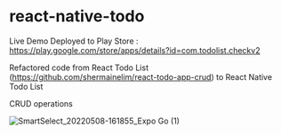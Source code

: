 # react-native-todo

Live Demo Deployed to Play Store : https://play.google.com/store/apps/details?id=com.todolist.checkv2

Refactored code from React Todo List (https://github.com/shermainelim/react-todo-app-crud) to React Native Todo List

CRUD operations

![SmartSelect_20220508-161855_Expo Go (1)](https://user-images.githubusercontent.com/65886071/167288040-f724b7d7-9f7d-4fda-919f-0b124879780b.jpg)
